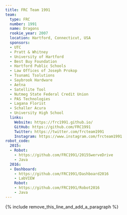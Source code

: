 ```yaml
---
title: FRC Team 1991
team:
  type: FRC
  number: 1991
  name: Dragons
  rookie_year: 2007
  location: Hartford, Connecticut, USA
  sponsors:
  - UTC
  - Pratt & Whitney
  - University of Hartford
  - Best Buy Foundation
  - Hartford Public Schools
  - Law Offices of Joseph Prokop
  - Tsunami Tsolutions
  - Saybrook Hardware
  - Aetna
  - Satellite Tool
  - Nutmeg State Federal Credit Union
  - PAS Technologies
  - Lagana Florist
  - Schaller Acura
  - University High School
  links:
    Website: https://frc1991.github.io/
    GitHub: https://github.com/FRC1991
    Twitter: https://twitter.com/frcteam1991
    Instagram: https://www.instagram.com/frcteam1991
robot_code:
  2015:
  - Robot:
    - https://github.com/FRC1991/2015SwerveDrive
    - Java
  2016:
  - Dashboard:
    - https://github.com/FRC1991/Dashboard2016
    - LabVIEW
    Robot:
    - https://github.com/FRC1991/Robot2016
    - Java
---
```


{% include remove_this_line_and_add_a_paragraph %}